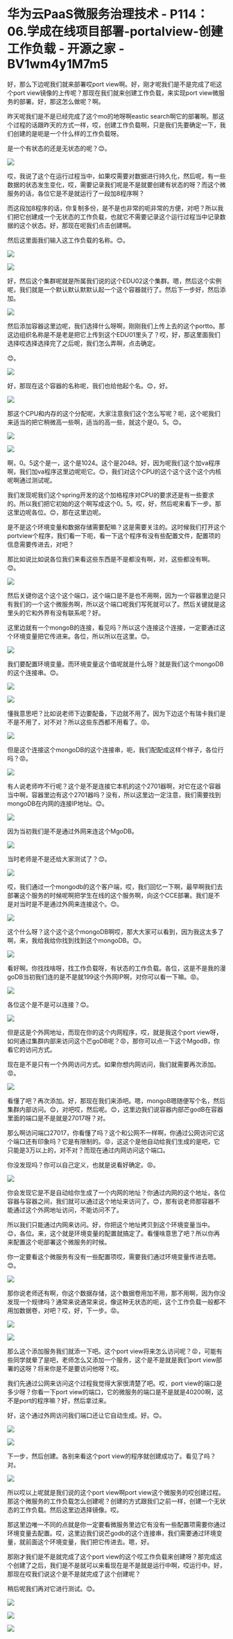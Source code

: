 # 华为云PaaS微服务治理技术 - P114：06.学成在线项目部署-portalview-创建工作负载 - 开源之家 - BV1wm4y1M7m5

好，那么下边呢我们就来部署哎port view啊。好，刚才呢我们是不是完成了呃这个port view镜像的上传呢？那现在我们就来创建工作负载，来实现port view微服务的部署。好，那这怎么做呢？啊。

昨天呢我们是不是已经完成了这个mo的地呀啊eastic search啊它的部署啊。那这个过程的话跟昨天的方式一样，哎，创建工作负载啊，只是我们先要确定一下，我们创建的是呃是一个什么样的工作负载呀。

是一个有状态的还是无状态的呢？😊。

![](img/8ead4a12d2bdfcec89df7dadbb60b997_1.png)

哎，我说了这个在运行过程当中，如果哎需要对数据进行持久化，然后呢，有一些数据的状态发生变化，哎，需要记录我们呢是不是就要创建有状态的呀？而这个微服务的话，各位它是不是就运行了一段加8程序啊？

而这段加8程序的话，你复制多份，是不是也非常的呃非常的方便，对吧？所以我们把它创建成一个无状态的工作负载，也就它不需要记录这个运行过程当中记录数据的这个状态。好，那现在呢我们点击创建啊。

然后这里面我们输入这工作负载的名称。😊。

![](img/8ead4a12d2bdfcec89df7dadbb60b997_3.png)

![](img/8ead4a12d2bdfcec89df7dadbb60b997_4.png)

好，然后这个集群呢就是所属我们说的这个EDU02这个集群。嗯，然后这个实例呢，我们就是一个默认默认默默认起一个这个容器就行了。然后下一步好，然后添加。



![](img/8ead4a12d2bdfcec89df7dadbb60b997_6.png)

然后添加容器这里边呢，我们选择什么呀啊，刚刚我们上传上去的这个portto。那这边组织名称是不是老是把它上传到这个EDU01里头了？哎，好，那这里面我们选择哎选择选择完了之后呢，我们怎么弄啊，点击确定。

😊。

![](img/8ead4a12d2bdfcec89df7dadbb60b997_8.png)

好，那现在这个容器的名称呢，我们也给他起个名。😊，好。

![](img/8ead4a12d2bdfcec89df7dadbb60b997_10.png)

那这个CPU和内存的这个分配呢，大家注意我们这个怎么写呢？呃，这个呢我们来适当的把它稍微高一些啊，适当的高一些，就这个是0。5。😊。



![](img/8ead4a12d2bdfcec89df7dadbb60b997_12.png)

![](img/8ead4a12d2bdfcec89df7dadbb60b997_13.png)

啊，0。5这个是一，这个是1024。这个是2048。好，因为呢我们这个加va程序啊，我们加va程序这里边呢呃它。😊，我们对这个CPU的这个这个这个这个内核呢啊通过测试呢。

我们发现呢我们这个spring开发的这个加格程序对CPU的要求还是有一些要求的。所以我们把它初始的这个啊写成这个0。5。哎，好，然后呢来看下一步。那这里边呢各位。😊，那在这里边呢。

是不是这个环境变量和数据存储需要配嘛？这是需要关注的。这时候我们打开这个portview个程序，我们看一下呃，看一下这个程序有没有些配置文件，配置项的信息需要传进去，对吧？

那比如说比如说各位我们来看这些东西是不是都没有啊，对，这些都没有啊。😊。

![](img/8ead4a12d2bdfcec89df7dadbb60b997_15.png)

然后关键你这个这个这个端口，这个端口是不是也不用啊，因为一个容器里边是只有我们的一个这个微服务啊，所以这个端口呢我们写死就可以了。然后关键就是这里头的它和外界有没有联系呢？好。

这里边就有一个mongoB的连接，看见吗？所以这个连接这个连接，一定要通过这个环境变量把它传进来。各位，所以所以在这里。😊。



![](img/8ead4a12d2bdfcec89df7dadbb60b997_17.png)

我们要配置环境变量。而环境变量这个值呢就是什么呀？就是我们这个mongoDB的这个连接串。😊。

![](img/8ead4a12d2bdfcec89df7dadbb60b997_19.png)

![](img/8ead4a12d2bdfcec89df7dadbb60b997_20.png)

懂我意思吧？比如说老师下边要配备，下边就不用了。因为下边这个有瑞卡我们是不是不用了，对不对？所以这些东西都不用看了。😡。



![](img/8ead4a12d2bdfcec89df7dadbb60b997_22.png)

但是这个连接这个mongoDB的这个连接串，呃，我们配配成这样个样子，各位行吗？😡。

![](img/8ead4a12d2bdfcec89df7dadbb60b997_24.png)

有人说老师咋不行呢？这个是不是连接它本机的这个2701器啊，对它在这个容器当中啊，容器里边有这个2701器吗？没有，所以这里边一定注意，我们需要找到mongoDB在内网的连接IP地址。😊。



![](img/8ead4a12d2bdfcec89df7dadbb60b997_26.png)

因为当初我们是不是通过外网来连这个MgoDB。

![](img/8ead4a12d2bdfcec89df7dadbb60b997_28.png)

当时老师是不是还给大家测试了？😊。

![](img/8ead4a12d2bdfcec89df7dadbb60b997_30.png)

哎，我们通过一个mongodb的这个客户端，哎，我们回忆一下啊，最早啊我们去部署这个服务的时候呢啊把学生在线的这个服务啊，向这个CCE部署。我们是不是对当时是不是通过外网来连接这个。😊。



![](img/8ead4a12d2bdfcec89df7dadbb60b997_32.png)

这个什么呀？这个这个这个mongoDB啊哎，那大大家可以看到，因为我这太多了啊，来，我给我给你找到找到这个mongoDB。😊。



![](img/8ead4a12d2bdfcec89df7dadbb60b997_34.png)

看好啊。你找找啥呀，找工作负载呀，有状态的工作负载。各位，这是不是我的漫goDB当初我们连的是不是就199这个外网IP啊，对你可以看一下嘛。😡。



![](img/8ead4a12d2bdfcec89df7dadbb60b997_36.png)

各位这个是不是可以连接？😊。

![](img/8ead4a12d2bdfcec89df7dadbb60b997_38.png)

但是这是个外网地址，而现在你的这个内网程序，哎，就是我这个port view呀，如何通过集群内部来访问这个芒goDB呢？😡，那你可以点一下这个MgodB，你看它的访问方式。

现在是不是只有一个外网访问方式。如果你想内网访问，我们就需要再次添加。😡。

![](img/8ead4a12d2bdfcec89df7dadbb60b997_40.png)

看懂了吧？再次添加。好，那现在我们来添吧。嗯，mongoB嗯随便写个名，然后集群内部访问。😊，对吧哎，然后呢。😊，这里边我们说容器内部芒godB在容器里面的端口是不是就是27017呀？对。

那么啊访问端口27017，你看懂了吗？这个和公网不一样啊，你通过公网访问它这个端口还有印象吗？它是有限制的。😡，这这个是他自动给我们生成的是吧，它只能是3万以上的，对不对？而现在通过内网访问这个端口。

你没发现吗？你可以自己定义，也就是说看好确定。😡。

![](img/8ead4a12d2bdfcec89df7dadbb60b997_42.png)

你会发现它是不是自动给你生成了一个内网的地址？你通过内网的这个地址，各位容器与容器之间，我们就可以通过这个地址来访问了。😊，那有说老师那容器不能通过这个外网地址访问，不能访问不了。

所以我们只能通过内网来访问。好，你把这个地址拷贝到这个环境变量当中。😊，各位。来，这个就是环境变量的配置就搞定了。看懂啥意思了吧？所以你再来配置这个呃部署这个微服务的时候。

你一定要看这个微服务有没有一些配置项哎，需要我们通过环境变量传进去嗯。😊。

![](img/8ead4a12d2bdfcec89df7dadbb60b997_44.png)

那你说老师还有啊，你这个数据存储，这个数据卷用加不用，那不用啊，因为你没发现一个规律吗？通常来说通常来说，像这种无状态的呃，这个工作负载一般都不用加数据卷，对吧？哎，好，下一步。😡。



![](img/8ead4a12d2bdfcec89df7dadbb60b997_46.png)

![](img/8ead4a12d2bdfcec89df7dadbb60b997_47.png)

那么这个添加服务我们就添一下吧。这个port view将来怎么访问呢？😡，可能有些同学就晕了是吧，老师怎么又添加一个服务，这个是不是就是我们port view部署的这呀？将来你是不是要访问他呀？哎。

我们先通过公网来访问这个过程我觉得大家很清楚了吧。哎，port view的端口是多少呀？你看一下port view的端口，它的微服务的端口是不是就是40200啊，这不是port的程序嘛？好，然后拿过来。

好，这个通过外网访问我们端口还让它自动生成。好。😊。

![](img/8ead4a12d2bdfcec89df7dadbb60b997_49.png)

![](img/8ead4a12d2bdfcec89df7dadbb60b997_50.png)

下一步，然后创建。各别来看这个port view的程序就创建成功了。看见了吗？对。

![](img/8ead4a12d2bdfcec89df7dadbb60b997_52.png)

所以哎以上呢就是我们说的这个port view啊port view这个微服务的哎创建过程。那这个微服务的工作负载怎么创建呢？创建的方式跟我们之前一样，创建一个无状态的工作负载。然后这里边选择镜像。哎。

那这里边唯一不同的点就是你一定要看微服务里边它有没有一些配置项需要你通过环境变量去配置。哎，这里边我们说芒godb的这个连接串，我们需要通过环境变量，就前面这个环境变量，我们把它传进去。嗯，好。

那刚才我们是不是就完成了这个port view的这个哎工作负载来创建呀？那完成这个创建了之后，我们是不是就可以来看现在是不是就是运行中啊，哎运行中。好，那现在哎我们说这个是不是就完成了这个创建呢？

稍后呢我们再对它进行测试。😊。

![](img/8ead4a12d2bdfcec89df7dadbb60b997_54.png)

![](img/8ead4a12d2bdfcec89df7dadbb60b997_55.png)

![](img/8ead4a12d2bdfcec89df7dadbb60b997_56.png)